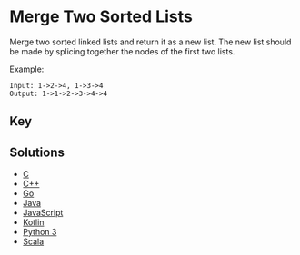 # Merge Two Sorted Lists

Merge two sorted linked lists and return it as a new list. The new list should be made by splicing together the nodes of the first two lists.

Example:

```text
Input: 1->2->4, 1->3->4
Output: 1->1->2->3->4->4
```

## Key

## Solutions

- [C](./Solution.c)
- [C++](./Solution.cpp)
- [Go](./Solution.go)
- [Java](./Solution.java)
- [JavaScript](./Solution.js)
- [Kotlin](./Solution.kt)
- [Python 3](./Solution.py)
- [Scala](./Solution.scala)